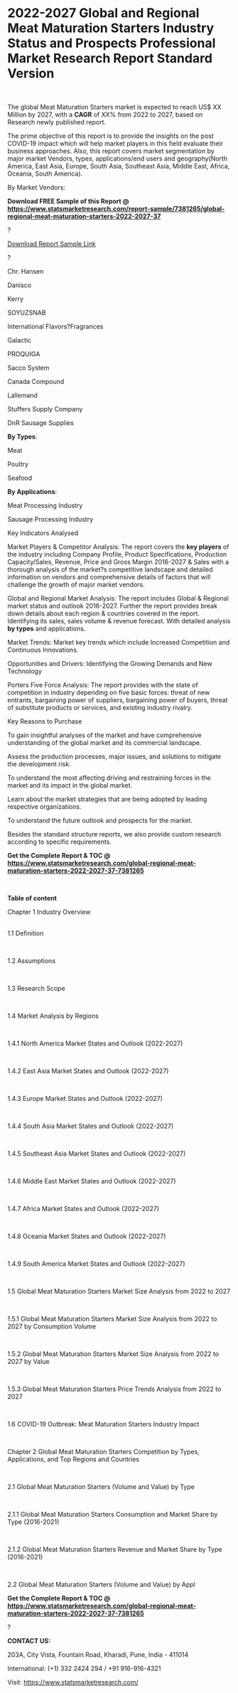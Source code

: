 <h1>2022-2027 Global and Regional Meat Maturation Starters Industry Status and Prospects Professional Market Research Report Standard Version</h1><br/><p>The global Meat Maturation Starters market is expected to reach US$ XX Million by 2027, with a <strong>CAGR</strong> of XX% from 2022 to 2027, based on Research newly published report.</p>
 
 
 
 <p>The prime objective of this report is to provide the insights on the post COVID-19 impact which will help market players in this field evaluate their business approaches. Also, this report covers market segmentation by major market Vendors, types, applications/end users and geography(North America, East Asia, Europe, South Asia, Southeast Asia, Middle East, Africa, Oceania, South America).</p>
 
 
 
 <p>By Market Vendors:</p>
 
 
 
 <div><b>Download FREE Sample of this Report @ <a href="https://www.statsmarketresearch.com/download-free-sample/7381265/global-regional-meat-maturation-starters-2022-2027-37">https://www.statsmarketresearch.com/report-sample/7381265/global-regional-meat-maturation-starters-2022-2027-37</a></b></div>
 
 
 
 <p>? </p>
 
 
 
 <p><a href="https://www.statsmarketresearch.com/download-free-sample/7381265/global-regional-meat-maturation-starters-2022-2027-37">Download Report Sample Link</a></p>
 
 
 
 <p>? </p>
 
 
 
 <p>Chr. Hansen</p>
 
 
 
 <p>Danisco</p>
 
 
 
 <p>Kerry</p>
 
 
 
 <p>SOYUZSNAB</p>
 
 
 
 <p>International Flavors?Fragrances</p>
 
 
 
 <p>Galactic</p>
 
 
 
 <p>PROQUIGA</p>
 
 
 
 <p>Sacco System</p>
 
 
 
 <p>Canada Compound</p>
 
 
 
 <p>Lallemand</p>
 
 
 
 <p>Stuffers Supply Company</p>
 
 
 
 <p>DnR Sausage Supplies</p>
 
 
 
 <p><strong>By Types</strong>:</p>
 
 
 
 <p>Meat</p>
 
 
 
 <p>Poultry</p>
 
 
 
 <p>Seafood</p>
 
 
 
 <p><strong><strong>By Applications</strong></strong>:</p>
 
 
 
 <p>Meat Processing Industry</p>
 
 
 
 <p>Sausage Processing Industry</p>
 
 
 
 <p>Key Indicators Analysed</p>
 
 
 
 <p>Market Players & Competitor Analysis: The report covers the <strong>key players</strong> of the industry including Company Profile, Product Specifications, Production Capacity/Sales, Revenue, Price and Gross Margin 2016-2027 & Sales with a thorough analysis of the market?s competitive landscape and detailed information on vendors and comprehensive details of factors that will challenge the growth of major market vendors.</p>
 
 
 
 <p>Global and Regional Market Analysis: The report includes Global & Regional market status and outlook 2016-2027. Further the report provides break down details about each region & countries covered in the report. Identifying its sales, sales volume & revenue forecast. With detailed analysis <strong>by types</strong> and applications.</p>
 
 
 
 <p>Market Trends: Market key trends which include Increased Competition and Continuous Innovations.</p>
 
 
 
 <p>Opportunities and Drivers: Identifying the Growing Demands and New Technology</p>
 
 
 
 <p>Porters Five Force Analysis: The report provides with the state of competition in industry depending on five basic forces: threat of new entrants, bargaining power of suppliers, bargaining power of buyers, threat of substitute products or services, and existing industry rivalry.</p>
 
 
 
 <p>Key Reasons to Purchase</p>
 
 
 
 <p>To gain insightful analyses of the market and have comprehensive understanding of the global market and its commercial landscape.</p>
 
 
 
 <p>Assess the production processes, major issues, and solutions to mitigate the development risk.</p>
 
 
 
 <p>To understand the most affecting driving and restraining forces in the market and its impact in the global market.</p>
 
 
 
 <p>Learn about the market strategies that are being adopted by leading respective organizations.</p>
 
 
 
 <p>To understand the future outlook and prospects for the market.</p>
 
 
 
 <p>Besides the standard structure reports, we also provide custom research according to specific requirements.</p>
 
 
 
 <div><b>Get the Complete Report & TOC @ <a href="https://www.statsmarketresearch.com/global-regional-meat-maturation-starters-2022-2027-37-7381265">https://www.statsmarketresearch.com/global-regional-meat-maturation-starters-2022-2027-37-7381265</a></b></div>
 
 
 
 <p><br />
 
 <b>Table of content</b></p>
 
 
 
 <p>Chapter 1 Industry Overview<br />
 
 <br />
 
 1.1 Definition<br />
 
 <br />
 
 1.2 Assumptions<br />
 
 <br />
 
 1.3 Research Scope<br />
 
 <br />
 
 1.4 Market Analysis by Regions<br />
 
 <br />
 
 1.4.1 North America Market States and Outlook (2022-2027)<br />
 
 <br />
 
 1.4.2 East Asia Market States and Outlook (2022-2027)<br />
 
 <br />
 
 1.4.3 Europe Market States and Outlook (2022-2027)<br />
 
 <br />
 
 1.4.4 South Asia Market States and Outlook (2022-2027)<br />
 
 <br />
 
 1.4.5 Southeast Asia Market States and Outlook (2022-2027)<br />
 
 <br />
 
 1.4.6 Middle East Market States and Outlook (2022-2027)<br />
 
 <br />
 
 1.4.7 Africa Market States and Outlook (2022-2027)<br />
 
 <br />
 
 1.4.8 Oceania Market States and Outlook (2022-2027)<br />
 
 <br />
 
 1.4.9 South America Market States and Outlook (2022-2027)<br />
 
 <br />
 
 1.5 Global Meat Maturation Starters Market Size Analysis from 2022 to 2027<br />
 
 <br />
 
 1.5.1 Global Meat Maturation Starters Market Size Analysis from 2022 to 2027 by Consumption Volume<br />
 
 <br />
 
 1.5.2 Global Meat Maturation Starters Market Size Analysis from 2022 to 2027 by Value<br />
 
 <br />
 
 1.5.3 Global Meat Maturation Starters Price Trends Analysis from 2022 to 2027<br />
 
 <br />
 
 1.6 COVID-19 Outbreak: Meat Maturation Starters Industry Impact<br />
 
 <br />
 
 Chapter 2 Global Meat Maturation Starters Competition by Types, Applications, and Top Regions and Countries<br />
 
 <br />
 
 2.1 Global Meat Maturation Starters (Volume and Value) by Type<br />
 
 <br />
 
 2.1.1 Global Meat Maturation Starters Consumption and Market Share by Type (2016-2021)<br />
 
 <br />
 
 2.1.2 Global Meat Maturation Starters Revenue and Market Share by Type (2016-2021)<br />
 
 <br />
 
 2.2 Global Meat Maturation Starters (Volume and Value) by Appl</p>
 
 
 
 <div><b>Get the Complete Report & TOC @ <a href="https://www.statsmarketresearch.com/global-regional-meat-maturation-starters-2022-2027-37-7381265">https://www.statsmarketresearch.com/global-regional-meat-maturation-starters-2022-2027-37-7381265</a></b></div>
 
 
 
 <p>? </p>
 
 
 
 <p><b>CONTACT US:</b><br />
 
 203A, City Vista, Fountain Road, Kharadi, Pune, India - 411014<br />
 
 International: (+1) 332 2424 294 / +91 916-916-4321<br />
 
 Visit: <a href="https://www.statsmarketresearch.com/">https://www.statsmarketresearch.com/</a></p>